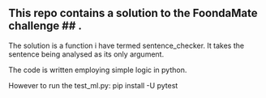 ## This repo contains a solution to the FoondaMate challenge ## .
The solution is a function i have termed sentence_checker. It takes the sentence being analysed as its only argument.

The code is written employing simple logic in python.

However to run the test_ml.py:
 pip install -U pytest
